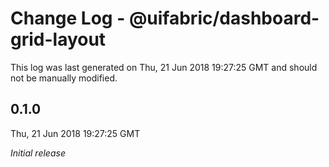 # Change Log - @uifabric/dashboard-grid-layout

This log was last generated on Thu, 21 Jun 2018 19:27:25 GMT and should not be manually modified.

## 0.1.0
Thu, 21 Jun 2018 19:27:25 GMT

*Initial release*

